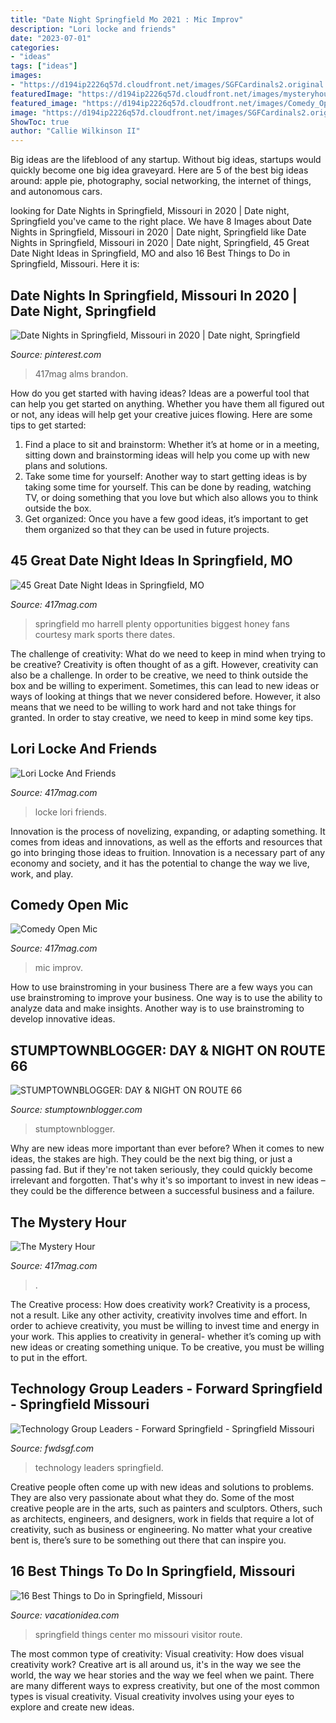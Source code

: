 ```yaml
---
title: "Date Night Springfield Mo 2021 : Mic Improv"
description: "Lori locke and friends"
date: "2023-07-01"
categories:
- "ideas"
tags: ["ideas"]
images:
- "https://d194ip2226q57d.cloudfront.net/images/SGFCardinals2.original.jpg"
featuredImage: "https://d194ip2226q57d.cloudfront.net/images/mysteryhourfebtapingfeb3.2e16d0ba.fill-1200x650.jpg"
featured_image: "https://d194ip2226q57d.cloudfront.net/images/Comedy_Open_Mic.original.jpg"
image: "https://d194ip2226q57d.cloudfront.net/images/SGFCardinals2.original.jpg"
ShowToc: true
author: "Callie Wilkinson II"
---
```



Big ideas are the lifeblood of any startup. Without big ideas, startups would quickly become one big idea graveyard. Here are 5 of the best big ideas around: apple pie, photography, social networking, the internet of things, and autonomous cars.

	

		
looking for Date Nights in Springfield, Missouri in 2020 | Date night, Springfield you've came to the right place. We have 8 Images about Date Nights in Springfield, Missouri in 2020 | Date night, Springfield like Date Nights in Springfield, Missouri in 2020 | Date night, Springfield, 45 Great Date Night Ideas in Springfield, MO and also 16 Best Things to Do in Springfield, Missouri. Here it is:
		
    
## Date Nights In Springfield, Missouri In 2020 | Date Night, Springfield

<img loading=lazy src="https://i.pinimg.com/originals/70/12/4d/70124d24ca559584d794bf1cd41c2322.jpg" onerror="this.onerror=null;this.src='https://tse2.mm.bing.net/th?id=OIP.2_7jxTR7kjuA4yuiMB0YPwHaDt&amp;pid=15.1';" alt="Date Nights in Springfield, Missouri in 2020 | Date night, Springfield">

_Source: pinterest.com_

>417mag alms brandon. 

	

How do you get started with having ideas?
Ideas are a powerful tool that can help you get started on anything. Whether you have them all figured out or not, any ideas will help get your creative juices flowing. Here are some tips to get started: 
1. Find a place to sit and brainstorm: Whether it’s at home or in a meeting, sitting down and brainstorming ideas will help you come up with new plans and solutions. 
2. Take some time for yourself: Another way to start getting ideas is by taking some time for yourself. This can be done by reading, watching TV, or doing something that you love but which also allows you to think outside the box. 
3. Get organized: Once you have a few good ideas, it’s important to get them organized so that they can be used in future projects.

    
## 45 Great Date Night Ideas In Springfield, MO

<img loading=lazy src="https://d194ip2226q57d.cloudfront.net/images/SGFCardinals2.original.jpg" onerror="this.onerror=null;this.src='https://tse4.mm.bing.net/th?id=OIP.br9Klu-qAVOARJusCk-BUwHaE7&amp;pid=15.1';" alt="45 Great Date Night Ideas in Springfield, MO">

_Source: 417mag.com_

>springfield mo harrell plenty opportunities biggest honey fans courtesy mark sports there dates. 

	

The challenge of creativity: What do we need to keep in mind when trying to be creative?
Creativity is often thought of as a gift. However, creativity can also be a challenge. In order to be creative, we need to think outside the box and be willing to experiment. Sometimes, this can lead to new ideas or ways of looking at things that we never considered before. However, it also means that we need to be willing to work hard and not take things for granted. In order to stay creative, we need to keep in mind some key tips.

    
## Lori Locke And Friends

<img loading=lazy src="https://d194ip2226q57d.cloudfront.net/images/lorilockefeb142018calevent.original.jpg" onerror="this.onerror=null;this.src='https://tse4.mm.bing.net/th?id=OIP.uVQoRflo8CZA-2D99lGsZgHaEc&amp;pid=15.1';" alt="Lori Locke And Friends">

_Source: 417mag.com_

>locke lori friends. 

	

Innovation is the process of novelizing, expanding, or adapting something. It comes from ideas and innovations, as well as the efforts and resources that go into bringing those ideas to fruition. Innovation is a necessary part of any economy and society, and it has the potential to change the way we live, work, and play.

    
## Comedy Open Mic

<img loading=lazy src="https://d194ip2226q57d.cloudfront.net/images/Comedy_Open_Mic.original.jpg" onerror="this.onerror=null;this.src='https://tse2.mm.bing.net/th?id=OIP.MTpIeTOgIqCLHKDG7YHHwAHaLc&amp;pid=15.1';" alt="Comedy Open Mic">

_Source: 417mag.com_

>mic improv. 

	

How to use brainstroming in your business
There are a few ways you can use brainstroming to improve your business. One way is to use the ability to analyze data and make insights. Another way is to use brainstroming to develop innovative ideas.

    
## STUMPTOWNBLOGGER: DAY &amp; NIGHT ON ROUTE 66

<img loading=lazy src="https://stumptownblogger.typepad.com/.a/6a010536b86d36970c0264e2dcf24b200d-600wi" onerror="this.onerror=null;this.src='https://tse4.mm.bing.net/th?id=OIP.h5e6JTmezEN-l9FFn1jzCwHaF7&amp;pid=15.1';" alt="STUMPTOWNBLOGGER: DAY &amp; NIGHT ON ROUTE 66">

_Source: stumptownblogger.com_

>stumptownblogger. 

	

Why are new ideas more important than ever before?
When it comes to new ideas, the stakes are high. They could be the next big thing, or just a passing fad. But if they're not taken seriously, they could quickly become irrelevant and forgotten. That's why it's so important to invest in new ideas – they could be the difference between a successful business and a failure.

    
## The Mystery Hour

<img loading=lazy src="https://d194ip2226q57d.cloudfront.net/images/mysteryhourfebtapingfeb3.2e16d0ba.fill-1200x650.jpg" onerror="this.onerror=null;this.src='https://tse2.mm.bing.net/th?id=OIP.MGha8iysd4gCy1vtKBnGYQHaEB&amp;pid=15.1';" alt="The Mystery Hour">

_Source: 417mag.com_

>. 

	

The Creative process: How does creativity work?
Creativity is a process, not a result. Like any other activity, creativity involves time and effort. In order to achieve creativity, you must be willing to invest time and energy in your work. This applies to creativity in general- whether it’s coming up with new ideas or creating something unique. To be creative, you must be willing to put in the effort.

    
## Technology Group Leaders - Forward Springfield - Springfield Missouri

<img loading=lazy src="https://i0.wp.com/fwdsgf.com/wp-content/uploads/2018/01/logo-springfield-missouri.png?fit=2000%2C1000&amp;ssl=1" onerror="this.onerror=null;this.src='https://tse3.mm.bing.net/th?id=OIP.KSWHwwiF7_HL7cjURVgx9QHaDt&amp;pid=15.1';" alt="Technology Group Leaders - Forward Springfield - Springfield Missouri">

_Source: fwdsgf.com_

>technology leaders springfield. 

	

Creative people often come up with new ideas and solutions to problems. They are also very passionate about what they do. Some of the most creative people are in the arts, such as painters and sculptors. Others, such as architects, engineers, and designers, work in fields that require a lot of creativity, such as business or engineering. No matter what your creative bent is, there’s sure to be something out there that can inspire you.

    
## 16 Best Things To Do In Springfield, Missouri

<img loading=lazy src="http://vacationidea.com/pix/img25Hy8R/articles/best-things-to-do-in-springfield-mo_g13_mobi.jpg" onerror="this.onerror=null;this.src='https://tse2.mm.bing.net/th?id=OIP.8-X8t1-z3-587EhARWFqOgHaE7&amp;pid=15.1';" alt="16 Best Things to Do in Springfield, Missouri">

_Source: vacationidea.com_

>springfield things center mo missouri visitor route. 

	

The most common type of creativity: Visual creativity: How does visual creativity work?
Creative art is all around us, it's in the way we see the world, the way we hear stories and the way we feel when we paint. There are many different ways to express creativity, but one of the most common types is visual creativity. Visual creativity involves using your eyes to explore and create new ideas.

